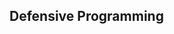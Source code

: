 <div id="title">

## Defensive Programming
</div>

<div id="body">

<include src="what/container-inParent-asPanel.md" boilerplate />
<include src="compulsoryAssociations/container-inParent-asPanel.md" boilerplate />
<include src="1to1Associations/container-inParent-asPanel.md" boilerplate />
<include src="referentialIntegrity/container-inParent-asPanel.md" boilerplate />
<include src="when/container-inParent-asPanel.md" boilerplate />

</div>